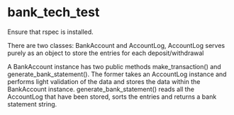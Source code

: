 # bank_tech_test

Ensure that rspec is installed.

There are two classes: BankAccount and AccountLog, AccountLog serves purely as an object to store the entries for each deposit/withdrawal

A BankAccount instance has two public methods make_transaction() and generate_bank_statement(). The former takes an AccountLog instance and performs light validation of the data and stores the data within the BankAccount instance. generate_bank_statement() reads all the AccountLog that have been stored, sorts the entries and returns a bank statement string.
